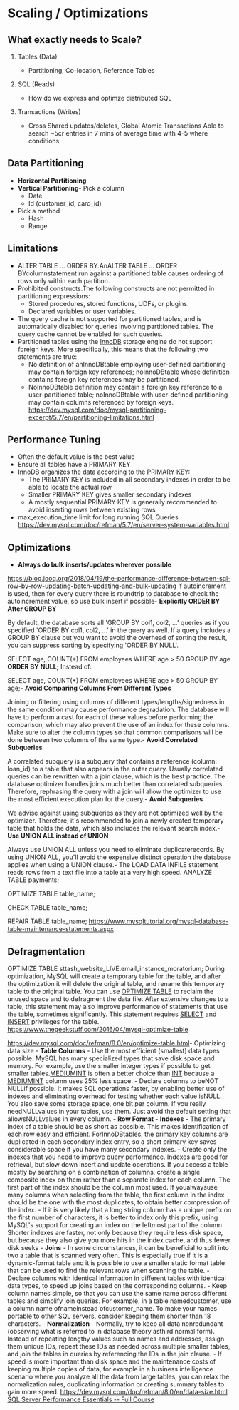 # Scaling / Optimizations

## What exactly needs to Scale?

1. Tables (Data)
    - Partitioning, Co-location, Reference Tables

2. SQL (Reads)
    - How do we express and optimze distributed SQL

3. Transactions (Writes)
    - Cross Shared updates/deletes, Global Atomic Transactions
Able to search ~5cr entries in 7 mins of average time with 4-5 where conditions

## Data Partitioning

- **Horizontal Partitioning**
- **Vertical Partitioning**-  Pick a column
  - Date
  - Id (customer_id, card_id)
- Pick a method
  - Hash
  - Range

## Limitations

- ALTER TABLE ... ORDER BY.AnALTER TABLE ... ORDER BYcolumnstatement run against a partitioned table causes ordering of rows only within each partition.
- Prohibited constructs.The following constructs are not permitted in partitioning expressions:
  - Stored procedures, stored functions, UDFs, or plugins.
  - Declared variables or user variables.
- The query cache is not supported for partitioned tables, and is automatically disabled for queries involving partitioned tables. The query cache cannot be enabled for such queries.
- Partitioned tables using the [InnoDB](https://dev.mysql.com/doc/refman/5.7/en/innodb-storage-engine.html) storage engine do not support foreign keys. More specifically, this means that the following two statements are true:
  - No definition of anInnoDBtable employing user-defined partitioning may contain foreign key references; noInnoDBtable whose definition contains foreign key references may be partitioned.
  - NoInnoDBtable definition may contain a foreign key reference to a user-partitioned table; noInnoDBtable with user-defined partitioning may contain columns referenced by foreign keys.
<https://dev.mysql.com/doc/mysql-partitioning-excerpt/5.7/en/partitioning-limitations.html>

## Performance Tuning

- Often the default value is the best value
- Ensure all tables have a PRIMARY KEY
- InnoDB organizes the data according to the PRIMARY KEY:
  - The PRIMARY KEY is included in all secondary indexes in order to be able to locate the actual row
  - Smaller PRIMARY KEY gives smaller secondary indexes
  - A mostly sequential PRIMARY KEY is generally recommended to avoid inserting rows between existing rows
- max_execution_time limit for long running SQL Queries
<https://dev.mysql.com/doc/refman/5.7/en/server-system-variables.html>

## Optimizations

- **Always do bulk inserts/updates wherever possible**

<https://blog.jooq.org/2018/04/19/the-performance-difference-between-sql-row-by-row-updating-batch-updating-and-bulk-updating>
if autoincrement is used, then for every query there is roundtrip to database to check the autoincrement value, so use bulk insert if possible-  **Explicitly ORDER BY After GROUP BY**

By default, the database sorts all 'GROUP BY col1, col2, ...' queries as if you specified 'ORDER BY col1, col2, ...' in the query as well. If a query includes a GROUP BY clause but you want to avoid the overhead of sorting the result, you can suppress sorting by specifying 'ORDER BY NULL'.

SELECT age, COUNT(*) FROM employees WHERE age > 50
GROUP BY age **ORDER BY NULL;**
Instead of:

SELECT age, COUNT(*) FROM employees WHERE age > 50
GROUP BY age;-  **Avoid Comparing Columns From Different Types**

Joining or filtering using columns of different types/lengths/signedness in the same condition may cause performance degradation. The database will have to perform a cast for each of these values before performing the comparison, which may also prevent the use of an index for these columns. Make sure to alter the column types so that common comparisons will be done between two columns of the same type.-  **Avoid Correlated Subqueries**

A correlated subquery is a subquery that contains a reference (column: loan_id) to a table that also appears in the outer query. Usually correlated queries can be rewritten with a join clause, which is the best practice. The database optimizer handles joins much better than correlated subqueries. Therefore, rephrasing the query with a join will allow the optimizer to use the most efficient execution plan for the query.-  **Avoid Subqueries**

We advise against using subqueries as they are not optimized well by the optimizer. Therefore, it's recommended to join a newly created temporary table that holds the data, which also includes the relevant search index.-  **Use UNION ALL instead of UNION**

Always use UNION ALL unless you need to eliminate duplicaterecords. By using UNION ALL, you'll avoid the expensive distinct operation the database applies when using a UNION clause.-  The LOAD DATA INFILE statement reads rows from a text file into a table at a very high speed.
ANALYZE TABLE payments;

OPTIMIZE TABLE table_name;

CHECK TABLE table_name;

REPAIR TABLE table_name;
<https://www.mysqltutorial.org/mysql-database-table-maintenance-statements.aspx>

## Defragmentation

OPTIMIZE TABLE sttash_website_LIVE.email_instance_moratorium;
During optimization, MySQL will create a temporary table for the table, and after the optimization it will delete the original table, and rename this temporary table to the original table.
You can use [OPTIMIZE TABLE](https://dev.mysql.com/doc/refman/8.0/en/optimize-table.html) to reclaim the unused space and to defragment the data file. After extensive changes to a table, this statement may also improve performance of statements that use the table, sometimes significantly.
This statement requires [SELECT](https://dev.mysql.com/doc/refman/8.0/en/privileges-provided.html#priv_select) and [INSERT](https://dev.mysql.com/doc/refman/8.0/en/privileges-provided.html#priv_insert) privileges for the table.
<https://www.thegeekstuff.com/2016/04/mysql-optimize-table>

<https://dev.mysql.com/doc/refman/8.0/en/optimize-table.html>-  Optimizing data size
    -  **Table Columns**
        -  Use the most efficient (smallest) data types possible. MySQL has many specialized types that save disk space and memory. For example, use the smaller integer types if possible to get smaller tables.[MEDIUMINT](https://dev.mysql.com/doc/refman/8.0/en/integer-types.html) is often a better choice than [INT](https://dev.mysql.com/doc/refman/8.0/en/integer-types.html) because a [MEDIUMINT](https://dev.mysql.com/doc/refman/8.0/en/integer-types.html) column uses 25% less space.
        -  Declare columns to beNOT NULLif possible. It makes SQL operations faster, by enabling better use of indexes and eliminating overhead for testing whether each value isNULL. You also save some storage space, one bit per column. If you really needNULLvalues in your tables, use them. Just avoid the default setting that allowsNULLvalues in every column.
    -  **Row Format**
    -  **Indexes**
        -  The primary index of a table should be as short as possible. This makes identification of each row easy and efficient. ForInnoDBtables, the primary key columns are duplicated in each secondary index entry, so a short primary key saves considerable space if you have many secondary indexes.
        -  Create only the indexes that you need to improve query performance. Indexes are good for retrieval, but slow down insert and update operations. If you access a table mostly by searching on a combination of columns, create a single composite index on them rather than a separate index for each column. The first part of the index should be the column most used. If youalwaysuse many columns when selecting from the table, the first column in the index should be the one with the most duplicates, to obtain better compression of the index.
        -  If it is very likely that a long string column has a unique prefix on the first number of characters, it is better to index only this prefix, using MySQL's support for creating an index on the leftmost part of the column. Shorter indexes are faster, not only because they require less disk space, but because they also give you more hits in the index cache, and thus fewer disk seeks
    -  **Joins**
        -  In some circumstances, it can be beneficial to split into two a table that is scanned very often. This is especially true if it is a dynamic-format table and it is possible to use a smaller static format table that can be used to find the relevant rows when scanning the table.
        -  Declare columns with identical information in different tables with identical data types, to speed up joins based on the corresponding columns.
        -  Keep column names simple, so that you can use the same name across different tables and simplify join queries. For example, in a table namedcustomer, use a column name ofnameinstead ofcustomer_name. To make your names portable to other SQL servers, consider keeping them shorter than 18 characters.
    -  **Normalization**
        -  Normally, try to keep all data nonredundant (observing what is referred to in database theory asthird normal form). Instead of repeating lengthy values such as names and addresses, assign them unique IDs, repeat these IDs as needed across multiple smaller tables, and join the tables in queries by referencing the IDs in the join clause.
        -  If speed is more important than disk space and the maintenance costs of keeping multiple copies of data, for example in a business intelligence scenario where you analyze all the data from large tables, you can relax the normalization rules, duplicating information or creating summary tables to gain more speed.
<https://dev.mysql.com/doc/refman/8.0/en/data-size.html>
[SQL Server Performance Essentials -- Full Course](https://www.youtube.com/watch?v=HvxmF0FUwrM)
